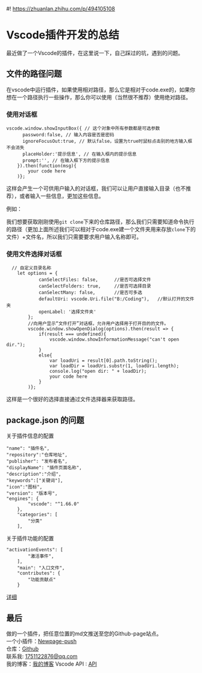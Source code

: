 #! https://zhuanlan.zhihu.com/p/494105108
# Vscode插件开发的总结

最近做了一个Vscode的插件，在这里说一下，自己踩过的坑，遇到的问题。   

## 文件的路径问题    

在vscode中运行插件，如果使用相对路径，那么它是相对于code.exe的，如果你想在一个路径执行一些操作，那么你可以使用（当然很不推荐）使用绝对路径。  

### 使用对话框   

```
vscode.window.showInputBox({ // 这个对象中所有参数都是可选参数
      password:false, // 输入内容是否是密码
      ignoreFocusOut:true, // 默认false，设置为true时鼠标点击别的地方输入框不会消失
      placeHolder:'提示信息', // 在输入框内的提示信息
      prompt:'', // 在输入框下方的提示信息
    }).then(function(msg){
        your code here
    )};
```
这样会产生一个可供用户输入的对话框，我们可以让用户直接输入目录（也不推荐），或者输入一些信息，更加这些信息。  

例如：  

我们想要获取刚刚使用`git clone`下来的仓库路径，那么我们只需要知道命令执行的路径（更加上面所述我们可以相对于code.exe建一个文件夹用来存放`clone`下的文件）+文件名，所以我们只需要要求用户输入名称即可。  
### 使用文件选择对话框   
```
  // 自定义目录名称
    let options = {
			canSelectFiles: false,		//是否可选择文件
			canSelectFolders: true,		//是否可选择目录
			canSelectMany: false,		//是否可多选
			defaultUri: vscode.Uri.file("B:/Coding"),	//默认打开的文件夹
			openLabel: '选择文件夹'
		};
		//向用户显示“文件打开”对话框，允许用户选择用于打开目的的文件。
		vscode.window.showOpenDialog(options).then(result => {
			if(result === undefined){
				vscode.window.showInformationMessage("can't open dir.");
			}
			else{
                var loadUri = result[0].path.toString();
				var loadDir = loadUri.substr(1, loadUri.length);
                console.log("open dir: " + loadDir);
                your code here
            }
        )};
```
这样是一个很好的选择直接通过文件选择器来获取路径。  
## package.json 的问题    

关于插件信息的配置
```
"name": "插件名",
"repository":"仓库地址",
"publisher": "发布者名",
"displayName": "插件页面名称",
"description":"介绍",
"keywords":["关键词"],
"icon":"图标",
"version": "版本号",
"engines": {
		"vscode": "^1.66.0"
	},
	"categories": [
		"分类"
	],
```
关于插件功能的配置  
```
"activationEvents": [
        "激活事件",
	],
	"main": "入口文件",
	"contributes": {
        "功能贡献点"
	}
```
[详细](https://www.cnblogs.com/liuxianan/p/vscode-plugin-package-json.html)   
## 最后    
做的一个插件，把任意位置的md文推送至您的Github-page站点。  
一个小插件：[Newpage-push](https://marketplace.visualstudio.com/items?itemName=Wildptr.newpage-push)   
仓库：[Github](https://github.com/SongZihui-sudo/newpage-push)   
联系我: 1751122876@qq.com  
我的博客：[我的博客](http://s-zh.space)
Vscode API : [API](https://code.visualstudio.com/api/references/vscode-api)
